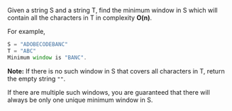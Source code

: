 Given a string S and a string T, find the minimum window in S which will contain all the characters in T in complexity **O(n)**.

For example,
```javascript
S = "ADOBECODEBANC"
T = "ABC"
Minimum window is "BANC".
```

**Note:**
If there is no such window in S that covers all characters in T, return the empty string `""`.

If there are multiple such windows, you are guaranteed that there will always be only one unique minimum window in S.